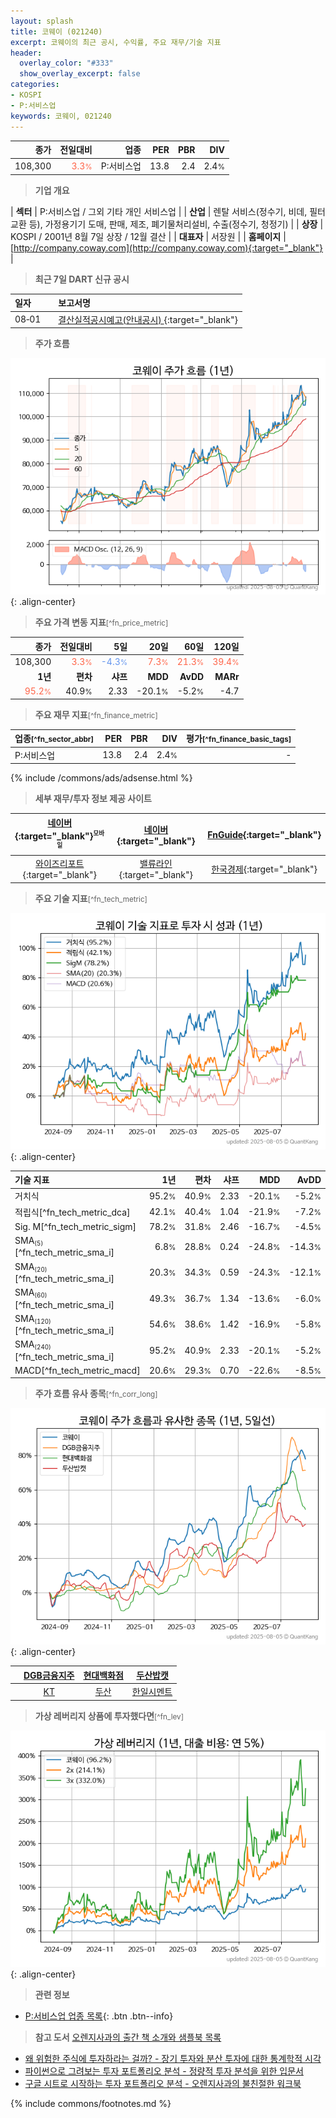 ```yaml
---
layout: splash
title: 코웨이 (021240)
excerpt: 코웨이의 최근 공시, 수익률, 주요 재무/기술 지표
header:
  overlay_color: "#333"
  show_overlay_excerpt: false
categories:
- KOSPI
- P:서비스업
keywords: 코웨이, 021240
---
```


| **종가** | **전일대비** | **업종** | **PER** | **PBR** | **DIV** |
| -------: | -----------: | -------: | ------: | ------: | ------: |
| 108,300 | <span style="color: tomato">3.3<small>%</small></span> | P:서비스업 | 13.8 | 2.4 | 2.4<small>%</small> |

<!-- more -->


> **기업 개요**<a id="company"></a>

| <span style="white-space:nowrap;">**섹터**</span> | P:서비스업 / 그외 기타 개인 서비스업 |
| <span style="white-space:nowrap;">**산업**</span> | 렌탈 서비스(정수기, 비데, 필터교환 등), 가정용기기 도매, 판매, 제조, 폐기물처리설비, 수출(정수기, 청정기) |
| <span style="white-space:nowrap;">**상장**</span> | KOSPI / 2001년 8월 7일 상장 / 12월 결산 |
| <span style="white-space:nowrap;">**대표자**</span> | 서장원 |
| <span style="white-space:nowrap;">**홈페이지**</span> | [http://company.coway.com](http://company.coway.com){:target="_blank"} |


> **최근 7일 DART 신규 공시**<a id="dart"></a>

| **일자** |      | **보고서명** |
| :------- | :--- | :----------- |
| 08&#x2011;01 | | [결산실적공시예고(안내공시)              ](https://dart.fss.or.kr/dsaf001/main.do?rcpNo=20250801800937){:target="_blank"} |


> **주가 흐름**<a id="price"></a>

![021240](/stock/images/021240.png){: .align-center}


> **주요 가격 변동 지표**<small>[^fn_price_metric]</small>

| **종가** | **전일대비** | **5일** | **20일** | **60일** | **120일** |
| -------: | -----------: | ------: | -------: | -------: | --------: |
| 108,300 | <span style="color: tomato">3.3<small>%</small></span> | <span style="color: cornflowerblue">-4.3<small>%</small></span> | <span style="color: tomato">7.3<small>%</small></span> | <span style="color: tomato">21.3<small>%</small></span> | <span style="color: tomato">39.4<small>%</small></span> |
| **1년** | **편차** | **샤프** | **MDD** | **AvDD** | **MARr** |
| <span style="color: tomato">95.2<small>%</small></span> | 40.9<small>%</small> | 2.33 | -20.1<small>%</small> | -5.2<small>%</small> | -4.7 |


> **주요 재무 지표**<small>[^fn_finance_metric]</small>

| **업종**<small>[^fn_sector_abbr]</small> | **PER** | **PBR** | **DIV** | **평가**<small>[^fn_finance_basic_tags]</small> |
| :--------------------------------------- | ------: | ------: | ------: | ----------------------------------------------: |
| P:서비스업 | 13.8 | 2.4 | 2.4<small>%</small> | - |



{% include /commons/ads/adsense.html %}

> **세부 재무/투자 정보 제공 사이트**

| [네이버](https://m.stock.naver.com/domestic/stock/021240/finance/summary){:target="_blank"}<sup><small>모바일</small></sup> | [네이버](https://finance.naver.com/item/coinfo.naver?code=021240){:target="_blank"} | [FnGuide](https://comp.fnguide.com/SVO2/ASP/SVD_Invest.asp?gicode=A021240&MenuYn=Y){:target="_blank"} |
| :---: | :---: | :---: |
| [와이즈리포트](https://comp.wisereport.co.kr/company/c1040001.aspx?cmp_cd=021240){:target="_blank"} | [밸류라인](https://www.valueline.co.kr/finance/summary/021240){:target="_blank"} | [한국경제](https://markets.hankyung.com/stock/021240/financial-summary){:target="_blank"} |


> **주요 기술 지표**<small>[^fn_tech_metric]</small>


![021240](/stock/images/021240_tech.png){: .align-center}

| **기술 지표** | **1년** | **편차** | **샤프** | **MDD** | **AvDD** |
| :------------ | ------: | -----------: | -------: | ------: | -------: |
| 거치식 | 95.2<small>%</small> | 40.9<small>%</small> | 2.33 | -20.1<small>%</small> | -5.2<small>%</small> |
| 적립식[^fn_tech_metric_dca] | 42.1<small>%</small> | 40.4<small>%</small> | 1.04 | -21.9<small>%</small> | -7.2<small>%</small> |
| Sig. M[^fn_tech_metric_sigm] | 78.2<small>%</small> | 31.8<small>%</small> | 2.46 | -16.7<small>%</small> | -4.5<small>%</small> |
| SMA<small><sub>(5)</sub></small>[^fn_tech_metric_sma_i] | 6.8<small>%</small> | 28.8<small>%</small> | 0.24 | -24.8<small>%</small> | -14.3<small>%</small> |
| SMA<small><sub>(20)</sub></small>[^fn_tech_metric_sma_i] | 20.3<small>%</small> | 34.3<small>%</small> | 0.59 | -24.3<small>%</small> | -12.1<small>%</small> |
| SMA<small><sub>(60)</sub></small>[^fn_tech_metric_sma_i] | 49.3<small>%</small> | 36.7<small>%</small> | 1.34 | -13.6<small>%</small> | -6.0<small>%</small> |
| SMA<small><sub>(120)</sub></small>[^fn_tech_metric_sma_i] | 54.6<small>%</small> | 38.6<small>%</small> | 1.42 | -16.9<small>%</small> | -5.8<small>%</small> |
| SMA<small><sub>(240)</sub></small>[^fn_tech_metric_sma_i] | 95.2<small>%</small> | 40.9<small>%</small> | 2.33 | -20.1<small>%</small> | -5.2<small>%</small> |
| MACD[^fn_tech_metric_macd] | 20.6<small>%</small> | 29.3<small>%</small> | 0.70 | -22.6<small>%</small> | -8.5<small>%</small> |


> **주가 흐름 유사 종목**<a id="corr"></a><small>[^fn_corr_long]</small>

![021240](/stock/images/021240_corr.png){: .align-center}

|       | [DGB금융지주](/139130/) | [현대백화점](/069960/) | [두산밥캣](/241560/) |
| :---: | :------------------------------------: | :------------------------------------: | :------------------------------------: |
|       | [KT](/030200/) | [두산](/000150/) | [한일시멘트](/300720/) |


> **가상 레버리지 상품에 투자했다면**<a id="2x"></a><small>[^fn_lev]</small>

![021240](/stock/images/021240_2x.png){: .align-center}


> **관련 정보**

- [P:서비스업 업종 목록](/stats/sector/kospi_업종_서비스업_종목/){: .btn .btn--info}

> **참고 도서** [오렌지사과의 출간 책 소개와 샘플북 목록](https://kongdori.tistory.com/691)

- [왜 위험한 주식에 투자하라는 걸까? - 장기 투자와 분산 투자에 대한 통계학적 시각](https://kongdori.tistory.com/421)
- [파이썬으로 그려보는 투자 포트폴리오 분석  - 정량적 투자 분석을 위한 입문서](https://kongdori.tistory.com/643)
- [구글 시트로 시작하는 투자 포트폴리오 분석 - 오렌지사과의 불친절한 워크북](https://kongdori.tistory.com/449)


{% include commons/footnotes.md %}